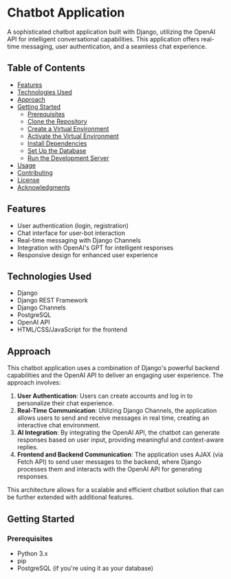 # Chatbot Application

A sophisticated chatbot application built with Django, utilizing the OpenAI API for intelligent conversational capabilities. This application offers real-time messaging, user authentication, and a seamless chat experience.

## Table of Contents

- [Features](#features)
- [Technologies Used](#technologies-used)
- [Approach](#approach)
- [Getting Started](#getting-started)
  - [Prerequisites](#prerequisites)
  - [Clone the Repository](#clone-the-repository)
  - [Create a Virtual Environment](#create-a-virtual-environment)
  - [Activate the Virtual Environment](#activate-the-virtual-environment)
  - [Install Dependencies](#install-dependencies)
  - [Set Up the Database](#set-up-the-database)
  - [Run the Development Server](#run-the-development-server)
- [Usage](#usage)
- [Contributing](#contributing)
- [License](#license)
- [Acknowledgments](#acknowledgments)

## Features

- User authentication (login, registration)
- Chat interface for user-bot interaction
- Real-time messaging with Django Channels
- Integration with OpenAI's GPT for intelligent responses
- Responsive design for enhanced user experience

## Technologies Used

- Django
- Django REST Framework
- Django Channels
- PostgreSQL
- OpenAI API
- HTML/CSS/JavaScript for the frontend

## Approach

This chatbot application uses a combination of Django's powerful backend capabilities and the OpenAI API to deliver an engaging user experience. The approach involves:

1. **User Authentication**: Users can create accounts and log in to personalize their chat experience.
2. **Real-Time Communication**: Utilizing Django Channels, the application allows users to send and receive messages in real time, creating an interactive chat environment.
3. **AI Integration**: By integrating the OpenAI API, the chatbot can generate responses based on user input, providing meaningful and context-aware replies.
4. **Frontend and Backend Communication**: The application uses AJAX (via Fetch API) to send user messages to the backend, where Django processes them and interacts with the OpenAI API for generating responses.

This architecture allows for a scalable and efficient chatbot solution that can be further extended with additional features.

## Getting Started

### Prerequisites

- Python 3.x
- pip
- PostgreSQL (if you're using it as your database)


